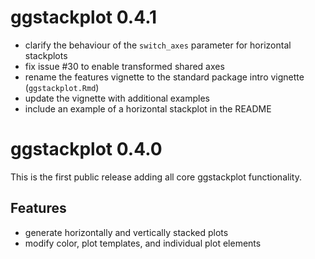 # ggstackplot 0.4.1

* clarify the behaviour of the `switch_axes` parameter for horizontal stackplots
* fix issue #30 to enable transformed shared axes
* rename the features vignette to the standard package intro vignette (`ggstackplot.Rmd`)
* update the vignette with additional examples
* include an example of a horizontal stackplot in the README

# ggstackplot 0.4.0

This is the first public release adding all core ggstackplot functionality.

## Features

* generate horizontally and vertically stacked plots
* modify color, plot templates, and individual plot elements

